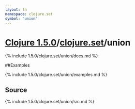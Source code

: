 ```yaml
---
layout: fn
namespace: clojure.set
symbol: "union"
---
```


# [Clojure 1.5.0](../../)/[clojure.set](../)/union

{% include 1.5.0/clojure.set/union/docs.md %}

##Examples

{% include 1.5.0/clojure.set/union/examples.md %}
## Source
{% include 1.5.0/clojure.set/union/src.md %}

